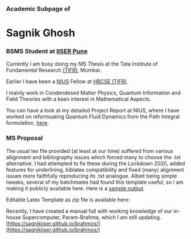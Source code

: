 ### Academic Subpage of
# Sagnik Ghosh

### BSMS Student at [IISER Pune](http://iiserpune.ac.in)

Currently I am busy doing my MS Thesis at the Tata Institute of Fundamental Research [(TIFR)](https://www.tifr.res.in/), Mumbai.

Earlier I have been a [NIUS](https://nius.hbcse.tifr.res.in) Fellow at [HBCSE (TIFR)](http://www.hbcse.tifr.res.in/).

I mainly work in Condendesed Matter Physics, Quantum Information and Field Theories with a keen interest in Mathematical Aspects. 

You can have a look at my detailed Project Report at NIUS, where I have worked on reformuating Quantum Fluid Dynamics from the Path Integral formulation, [here](https://sagnikiiser.github.io/NIUS/NIUS_thesis.pdf).

### MS Proposal
The usual tex file provided (at least at our time) suffered from various allignment and bibliography issues which forced many to choose the .txt alternative. I had attempted to fix these during the Lockdown 2020, added features for underlining, biblatex compatibility and fixed (many) alignment issues more faithfully reproducing its .txt analogue. 
Albeit being simple tweaks, several of my batchmates had found this template useful, so I am making it publicly available here.
Here is a [sample output](https://sagnikiiser.github.io/MS%20Thesis%20Proposal/MS_Thesis_Proposal.pdf).

Editable Latex Template as zip file is available here: []() 

Recently, I have created a manual full with working knowledge of our in-house Supercomputer, Param-Brahma, which I am still updating.
<br/> [https://sagnikiiser.github.io/brahmos/](https://sagnikiiser.github.io/brahmos/)
